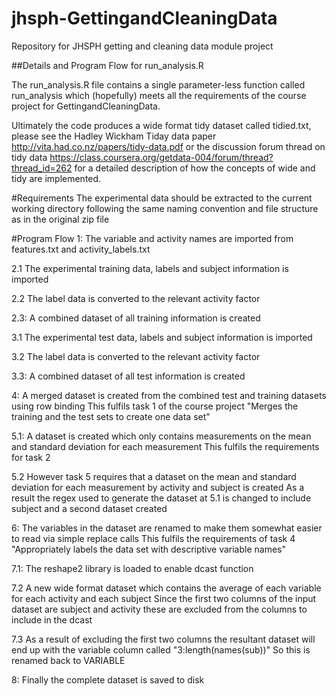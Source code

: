 jhsph-GettingandCleaningData
============================

Repository for JHSPH getting and cleaning data module project 

##Details and Program Flow for run_analysis.R

The run_analysis.R file contains a single parameter-less function called run_analysis
which (hopefully) meets all the requirements of the course project for GettingandCleaningData.

Ultimately the code produces a wide format tidy dataset called tidied.txt, please see 
the Hadley Wickham Tiday data paper http://vita.had.co.nz/papers/tidy-data.pdf or the
discussion forum thread on tidy data https://class.coursera.org/getdata-004/forum/thread?thread_id=262 
for a detailed description of how the concepts of wide and tidy are implemented.

#Requirements
The experimental data should be extracted to the current working directory following the same naming 
convention and file structure as in the original zip file

#Program Flow
1: The variable and activity names are imported from features.txt and activity_labels.txt


2.1 The experimental training data, labels and subject information is imported

2.2 The label data is converted to the relevant activity factor 

2.3: A combined dataset of all training information is created


3.1 The experimental test data, labels and subject information is imported

3.2 The label data is converted to the relevant activity factor 

3.3: A combined dataset of all test information is created 


4: A merged dataset is created from the combined test and training datasets using row binding 
This fulfils task 1 of the course project "Merges the training and the test sets to create one data set"


5.1: A dataset is created which only contains  measurements on the mean and standard deviation for each measurement 
This fulfils the requirements for task 2

5.2 However task 5 requires that a dataset on the mean and standard deviation for each measurement by activity and subject is created 
As a result the regex used to generate the dataset at 5.1 is changed to include subject and a second dataset created


6: The variables in the dataset are renamed to make them somewhat easier to read via simple replace calls 
This fulfils the requirements of task 4 "Appropriately labels the data set with descriptive variable names"


7.1: The reshape2 library is loaded to enable dcast function

7.2  A new wide format dataset which contains the average of each variable for each activity and each subject
Since the first two columns of the input dataset are subject and activity these are excluded from the columns to include in the dcast 

7.3 As a result of excluding the first two columns the resultant dataset will end up with the variable column called "3:length(names(sub))"
So this is renamed back to VARIABLE 


8: Finally the complete dataset is saved to disk 
